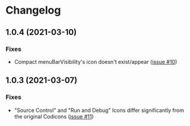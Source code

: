 # Changelog

## 1.0.4 (2021-03-10)

### Fixes

- Compact menuBarVisibility's icon doesn't exist/appear ([issue #10](https://github.com/PKief/vscode-material-product-icons/issues/10))

## 1.0.3 (2021-03-07)

### Fixes

- "Source Control" and "Run and Debug" Icons differ significantly from the original Codicons ([issue #11](https://github.com/PKief/vscode-material-product-icons/issues/11))
